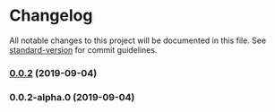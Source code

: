 # Changelog

All notable changes to this project will be documented in this file. See [standard-version](https://github.com/conventional-changelog/standard-version) for commit guidelines.

### [0.0.2](https://github.com/YOUR_GITHUB_USER_NAME/fenwick-tree-redis/compare/v0.0.2-alpha.0...v0.0.2) (2019-09-04)



### 0.0.2-alpha.0 (2019-09-04)
